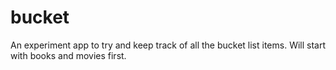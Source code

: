 # bucket
An experiment app to try and keep track of all the bucket list items. Will start with books and movies first.

